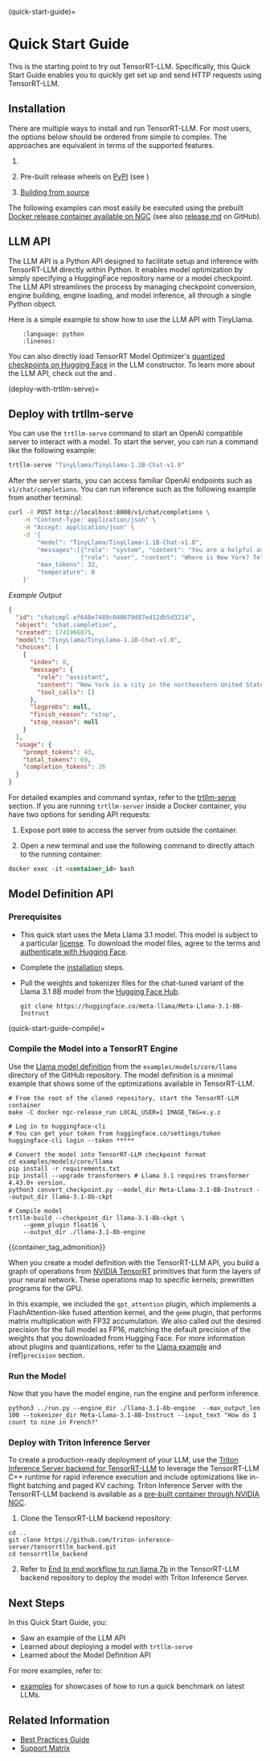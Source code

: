 (quick-start-guide)=

# Quick Start Guide

This is the starting point to try out TensorRT-LLM. Specifically, this Quick Start Guide enables you to quickly get set up and send HTTP requests using TensorRT-LLM.

## Installation

There are multiple ways to install and run TensorRT-LLM. For most users, the options below should be ordered from simple to complex. The approaches are equivalent in terms of the supported features.

1. [](installation/containers)

1. Pre-built release wheels on [PyPI](https://pypi.org/project/tensorrt-llm) (see [](installation/linux))

1. [Building from source](installation/build-from-source-linux)

The following examples can most easily be executed using the prebuilt [Docker release container available on NGC](https://registry.ngc.nvidia.com/orgs/nvstaging/teams/tensorrt-llm/containers/release) (see also [release.md](https://github.com/NVIDIA/TensorRT-LLM/blob/main/docker/release.md) on GitHub).


## LLM API

The LLM API is a Python API designed to facilitate setup and inference with TensorRT-LLM directly within Python. It enables model optimization by simply specifying a HuggingFace repository name or a model checkpoint. The LLM API streamlines the process by managing checkpoint conversion, engine building, engine loading, and model inference, all through a single Python object.

Here is a simple example to show how to use the LLM API with TinyLlama.

```{literalinclude} ../../examples/llm-api/quickstart_example.py
    :language: python
    :linenos:
```

You can also directly load TensorRT Model Optimizer's [quantized checkpoints on Hugging Face](https://huggingface.co/collections/nvidia/model-optimizer-66aa84f7966b3150262481a4) in the LLM constructor.
To learn more about the LLM API, check out the [](llm-api/index) and [](examples/llm_api_examples).

(deploy-with-trtllm-serve)=
## Deploy with trtllm-serve

You can use the `trtllm-serve` command to start an OpenAI compatible server to interact with a model.
To start the server, you can run a command like the following example:

```bash
trtllm-serve "TinyLlama/TinyLlama-1.1B-Chat-v1.0"
```

After the server starts, you can access familiar OpenAI endpoints such as `v1/chat/completions`.
You can run inference such as the following example from another terminal:

```bash
curl -X POST http://localhost:8000/v1/chat/completions \
    -H "Content-Type: application/json" \
    -H "Accept: application/json" \
    -d '{
        "model": "TinyLlama/TinyLlama-1.1B-Chat-v1.0",
        "messages":[{"role": "system", "content": "You are a helpful assistant."},
                    {"role": "user", "content": "Where is New York? Tell me in a single sentence."}],
        "max_tokens": 32,
        "temperature": 0
    }'
```

_Example Output_

```json
{
  "id": "chatcmpl-ef648e7489c040679d87ed12db5d3214",
  "object": "chat.completion",
  "created": 1741966075,
  "model": "TinyLlama/TinyLlama-1.1B-Chat-v1.0",
  "choices": [
    {
      "index": 0,
      "message": {
        "role": "assistant",
        "content": "New York is a city in the northeastern United States, located on the eastern coast of the state of New York.",
        "tool_calls": []
      },
      "logprobs": null,
      "finish_reason": "stop",
      "stop_reason": null
    }
  ],
  "usage": {
    "prompt_tokens": 43,
    "total_tokens": 69,
    "completion_tokens": 26
  }
}
```

For detailed examples and command syntax, refer to the [trtllm-serve](commands/trtllm-serve.rst) section. If you are running `trtllm-server` inside a Docker container, you have two options for sending API requests:

1. Expose port `8000` to access the server from outside the container.

2. Open a new terminal and use the following command to directly attach to the running container:

```bash:docs/source/quick-start-guide.md
docker exec -it <container_id> bash
```

## Model Definition API

### Prerequisites

- This quick start uses the Meta Llama 3.1 model. This model is subject to a particular [license](https://llama.meta.com/llama-downloads/). To download the model files, agree to the terms and [authenticate with Hugging Face](https://huggingface.co/meta-llama/Meta-Llama-3.1-8B-Instruct?clone=true).

- Complete the [installation](./installation/linux.md) steps.

- Pull the weights and tokenizer files for the chat-tuned variant of the Llama 3.1 8B model from the [Hugging Face Hub](https://huggingface.co/meta-llama/Meta-Llama-3.1-8B-Instruct).

  ```console
  git clone https://huggingface.co/meta-llama/Meta-Llama-3.1-8B-Instruct
  ```

(quick-start-guide-compile)=
### Compile the Model into a TensorRT Engine

Use the [Llama model definition](https://github.com/NVIDIA/TensorRT-LLM/tree/main/examples/models/core/llama) from the `examples/models/core/llama` directory of the GitHub repository.
The model definition is a minimal example that shows some of the optimizations available in TensorRT-LLM.

```console
# From the root of the cloned repository, start the TensorRT-LLM container
make -C docker ngc-release_run LOCAL_USER=1 IMAGE_TAG=x.y.z

# Log in to huggingface-cli
# You can get your token from huggingface.co/settings/token
huggingface-cli login --token *****

# Convert the model into TensorRT-LLM checkpoint format
cd examples/models/core/llama
pip install -r requirements.txt
pip install --upgrade transformers # Llama 3.1 requires transformer 4.43.0+ version.
python3 convert_checkpoint.py --model_dir Meta-Llama-3.1-8B-Instruct --output_dir llama-3.1-8b-ckpt

# Compile model
trtllm-build --checkpoint_dir llama-3.1-8b-ckpt \
    --gemm_plugin float16 \
    --output_dir ./llama-3.1-8b-engine
```

{{container_tag_admonition}}

When you create a model definition with the TensorRT-LLM API, you build a graph of operations from [NVIDIA TensorRT](https://developer.nvidia.com/tensorrt) primitives that form the layers of your neural network. These operations map to specific kernels; prewritten programs for the GPU.

In this example, we included the `gpt_attention` plugin, which implements a FlashAttention-like fused attention kernel, and the `gemm` plugin, that performs matrix multiplication with FP32 accumulation. We also called out the desired precision for the full model as FP16, matching the default precision of the weights that you downloaded from Hugging Face. For more information about plugins and quantizations, refer to the [Llama example](https://github.com/NVIDIA/TensorRT-LLM/tree/main/examples/models/core/llama) and {ref}`precision` section.

### Run the Model

Now that you have the model engine, run the engine and perform inference.

```console
python3 ../run.py --engine_dir ./llama-3.1-8b-engine  --max_output_len 100 --tokenizer_dir Meta-Llama-3.1-8B-Instruct --input_text "How do I count to nine in French?"
```

### Deploy with Triton Inference Server

To create a production-ready deployment of your LLM, use the [Triton Inference Server backend for TensorRT-LLM](https://github.com/triton-inference-server/tensorrtllm_backend) to leverage the TensorRT-LLM C++ runtime for rapid inference execution and include optimizations like in-flight batching and paged KV caching. Triton Inference Server with the TensorRT-LLM backend is available as a [pre-built container through NVIDIA NGC](https://catalog.ngc.nvidia.com/orgs/nvidia/containers/tritonserver/tags).

1. Clone the TensorRT-LLM backend repository:

```console
cd ..
git clone https://github.com/triton-inference-server/tensorrtllm_backend.git
cd tensorrtllm_backend
```

2. Refer to [End to end workflow to run llama 7b](https://github.com/triton-inference-server/tensorrtllm_backend/blob/main/docs/llama.md) in the TensorRT-LLM backend repository to deploy the model with Triton Inference Server.

## Next Steps

In this Quick Start Guide, you:

- Saw an example of the LLM API
- Learned about deploying a model with `trtllm-serve`
- Learned about the Model Definition API

For more examples, refer to:

- [examples](https://github.com/NVIDIA/TensorRT-LLM/tree/main/examples) for showcases of how to run a quick benchmark on latest LLMs.

## Related Information

- [Best Practices Guide](https://nvidia.github.io/TensorRT-LLM/performance/performance-tuning-guide/index.html)
- [Support Matrix](https://nvidia.github.io/TensorRT-LLM/reference/support-matrix.html)
